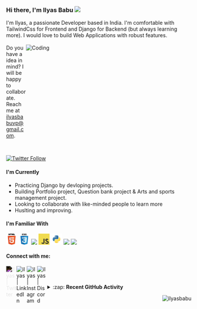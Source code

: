 ### Hi there, I'm Ilyas Babu <img src="https://media.giphy.com/media/hvRJCLFzcasrR4ia7z/giphy.gif" width="25px"> 
I'm Ilyas, a passionate Developer based in India. I'm comfortable with TailwindCss for Frontend and Django for Backend (but always learning more). I would love to build Web Applications with robust features.<br><br>
<img align="right" alt="Coding" src="https://media.giphy.com/media/qgQUggAC3Pfv687qPC/giphy.gif" width="450" height="300" /> 
Do you have a idea in mind? I will be happy to collaborate. Reach me at [ilyasbabuvp@gmail.com](mailto:ilyasbabuvp@gmail.com).

[![Twitter Follow](https://img.shields.io/twitter/follow/ely_bbu?color=%231DA1F2&label=Follow%20%40ilyas&logo=Twitter&style=for-the-badge)](https://twitter.com/intent/follow?original_referer=https%3A%2F%2Fgithub.com%2Filyasbabu&screen_name=ely_bbu)

#### I'm Currently 
- Practicing Django by devloping projects. 
- Building Portfolio project, Question bank project & Arts and sports management project.
- Looking to collaborate with like-minded people to learn more
- Huslting and improving.

#### I'm Familiar With 
<code><img height="30" src="https://raw.githubusercontent.com/github/explore/80688e429a7d4ef2fca1e82350fe8e3517d3494d/topics/html/html.png"></code> 
<code><img height="30" src="https://raw.githubusercontent.com/github/explore/80688e429a7d4ef2fca1e82350fe8e3517d3494d/topics/css/css.png"></code> 
<code><img height="30" src="https://buildwithangga.com/storage/assets/images/tools/logo_tailwind.png"></code> 
<code><img height="30" src="https://raw.githubusercontent.com/github/explore/80688e429a7d4ef2fca1e82350fe8e3517d3494d/topics/javascript/javascript.png"></code> 
<code><img height="30" src="https://raw.githubusercontent.com/github/explore/80688e429a7d4ef2fca1e82350fe8e3517d3494d/topics/python/python.png"></code> 
<code><img height="30" src="https://logodix.com/logo/1758841.png"></code> 
<code><img height="30" src="https://cdn3.iconfinder.com/data/icons/social-media-2169/24/social_media_social_media_logo_git-512.png"></code> 

#### Connect with me:
[<img style="filter: invert()" align="left" alt="ilyas | Twitter" width="28px" src="https://img.icons8.com/color/48/000000/twitter.png"/>][twitter]
[<img align="left" alt="ilyas | LinkedIn" width="28px" src="https://img.icons8.com/color/48/000000/linkedin.png" />][linkedin]
[<img align="left" alt="ilyas | Instagram" width="28px" src="https://img.icons8.com/fluency/48/000000/instagram-new.png" />][instagram]
[<img align="left" alt="ilyas | Discord" width="28px" src="https://img.icons8.com/color/48/000000/discord-logo.png" />][discord]

[twitter]:https://twitter.com/intent/follow?original_referer=https%3A%2F%2Fgithub.com%2Filyasbabu&screen_name=ely_bbu
[linkedin]:https://www.linkedin.com/in/ilyas-babu-a802b31b0/
[instagram]:https://www.instagram.com/ily4ax/
[discord]:https://discordapp.com/users/728447035648245780

<br><br>
<details>
  <summary>:zap: <b>Recent GitHub Activity</b></summary>
  
<!--START_SECTION:activity-->
1. 🎉 Merged PR [#9](https://github.com/ilyasbabu/questio-bank-django/pull/9) in [ilyasbabu/questio-bank-django](https://github.com/ilyasbabu/questio-bank-django)
2. 🎉 Merged PR [#8](https://github.com/ilyasbabu/questio-bank-django/pull/8) in [ilyasbabu/questio-bank-django](https://github.com/ilyasbabu/questio-bank-django)
3. 🎉 Merged PR [#1](https://github.com/ilyasbabu/simple-todo-django-app/pull/1) in [ilyasbabu/simple-todo-django-app](https://github.com/ilyasbabu/simple-todo-django-app)
<!--END_SECTION:activity-->

</details>
<p align="right"> <img src="https://komarev.com/ghpvc/?username=ilyasbabu&color=green&style=flat-square" alt="ilyasbabu" /> </p>

